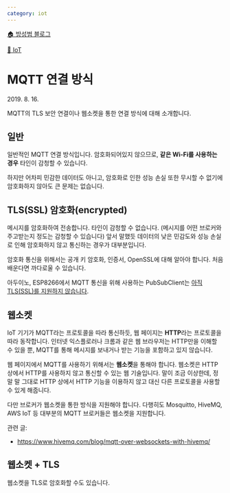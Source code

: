 ```yaml
---
category: iot
---
```


[🏠 방성범 블로그](/README.md)

[🛜 IoT](/iot.md)

# MQTT 연결 방식

<time id="published" datetime="2019-08-16">2019. 8. 16.</time>

MQTT의 TLS 보안 연결이나 웹소켓을 통한 연결 방식에 대해 소개합니다.

## 일반

일반적인 MQTT 연결 방식입니다. 암호화되어있지 않으므로, **같은 Wi-Fi를 사용하는 경우** 타인이 감청할 수 있습니다.

하지만 어차피 민감한 데이터도 아니고, 암호화로 인한 성능 손실 또한 무시할 수 없기에 암호화하지 않아도 큰 문제는 없습니다.

## TLS(SSL) 암호화(encrypted)

메시지를 암호화하여 전송합니다. 타인이 감청할 수 없습니다. (메시지를 어떤 브로커와 주고받는지 정도는 감청할 수 있습니다) 앞서 말했듯 데이터의 낮은 민감도와 성능 손실로 인해 암호화하지 않고 통신하는 경우가 대부분입니다.

암호화 통신을 위해서는 공개 키 암호화, 인증서, OpenSSL에 대해 알아야 합니다. 처음 배운다면 까다로울 수 있습니다.

아두이노, ESP8266에서 MQTT 통신을 위해 사용하는 PubSubClient는 [아직 TLS(SSL)를 지원하지 않습니다](https://github.com/knolleary/pubsubclient/issues/462).

## 웹소켓

IoT 기기가 MQTT라는 프로토콜을 따라 통신하듯, 웹 페이지는 **HTTP**라는 프로토콜을 따라 동작합니다. 인터넷 익스플로러나 크롬과 같은 웹 브라우저는 HTTP만을 이해할 수 있을 뿐, MQTT를 통해 메시지를 보내거나 받는 기능을 포함하고 있지 않습니다.

웹 페이지에서 MQTT를 사용하기 위해서는 **웹소켓**을 통해야 합니다. 웹소켓은 HTTP 상에서 HTTP를 사용하지 않고 통신할 수 있는 웹 기술입니다. 말이 조금 이상한데, 정말 말 그대로 HTTP 상에서 HTTP 기능을 이용하지 않고 대신 다른 프로토콜을 사용할 수 있게 해줍니다.

다만 브로커가 웹소켓을 통한 방식을 지원해야 합니다. 다행히도 Mosquitto, HiveMQ, AWS IoT 등 대부분의 MQTT 브로커들은 웹소켓을 지원합니다.

관련 글:

- <https://www.hivemq.com/blog/mqtt-over-websockets-with-hivemq/>

## 웹소켓 + TLS

웹소켓을 TLS로 암호화할 수도 있습니다.
